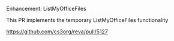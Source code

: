 Enhancement: ListMyOfficeFiles

This PR implements the temporary ListMyOfficeFiles functionality

https://github.com/cs3org/reva/pull/5127